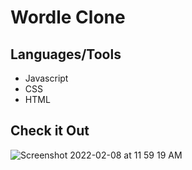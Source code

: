 # Wordle Clone

## Languages/Tools

- Javascript
- CSS
- HTML

## Check it Out
![Screenshot 2022-02-08 at 11 59 19 AM](https://user-images.githubusercontent.com/84952189/152915836-f4197a4a-85a2-4d7b-8fa9-db27fe2d60f0.png)